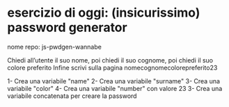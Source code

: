# esercizio di oggi: (insicurissimo) password generator
nome repo: js-pwdgen-wannabe

Chiedi all’utente il suo nome,
poi chiedi il suo cognome,
poi chiedi il suo colore preferito
Infine scrivi sulla pagina nomecognomecolorepreferito23

1- Crea una variabile "name"
2- Crea una variabile "surname"
3- Crea una variabile "color"
4- Crea una variabile "number" con valore 23
3- Crea una variabile concatenata per creare la password 
